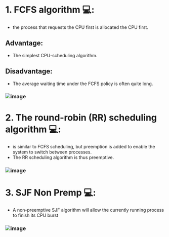 # 1. FCFS algorithm 💻:
  * the process that requests the CPU first is allocated the CPU first.
## Advantage: 
  * The simplest CPU-scheduling algorithm.
## Disadvantage:  
  * The average waiting time under the FCFS policy is often quite long. 
### ![image](https://github.com/user-attachments/assets/610f2fae-bda0-41ad-9ed5-109309a007ed)
# 2. The round-robin (RR) scheduling algorithm 💻:
  * is similar to FCFS scheduling, but preemption is added to enable the system to switch between processes.
  *  The RR scheduling algorithm is thus preemptive.
### ![image](https://github.com/user-attachments/assets/f3fdba22-ed2d-4c01-b0e4-c4cf1829e308)
# 3. SJF Non Premp 💻:
  * A non-preemptive SJF algorithm will allow the currently running process to finish its CPU burst
### ![image](https://github.com/user-attachments/assets/147490e5-591c-4f9f-bbd8-12babe998d47)


    







